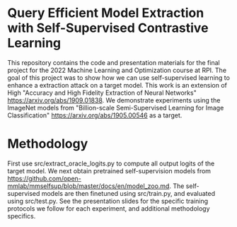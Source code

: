 # Query Efficient Model Extraction with Self-Supervised Contrastive Learning

This repository contains the code and presentation materials for the final project for the 2022 Machine Learning and Optimization course at RPI. The goal of this project was to show how we can use self-supervised learning to enhance a extraction attack on a target model. This work is an extension of High "Accuracy and High Fidelity Extraction of Neural Networks" https://arxiv.org/abs/1909.01838. We demonstrate experiments using the ImageNet models from "Billion-scale Semi-Supervised Learning for Image Classification" https://arxiv.org/abs/1905.00546 as a target.

# Methodology
First use src/extract_oracle_logits.py to compute all output logits of the target model. We next obtain pretrained self-supervision models from https://github.com/open-mmlab/mmselfsup/blob/master/docs/en/model_zoo.md. The self-supervised models are then finetuned using src/train.py, and evaluated using src/test.py. See the presentation slides for the specific training protocols we follow for each experiment, and additional methodology specifics.
